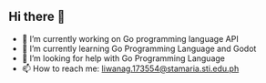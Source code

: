 ## Hi there 👋

<!--
**AllanRaphael173554/AllanRaphael173554** is a ✨ _special_ ✨ repository because its `README.md` (this file) appears on your GitHub profile. -->


- 🔭 I’m currently working on Go programming language API
- 🌱 I’m currently learning Go Programming Language and Godot
- 🤔 I’m looking for help with Go Programming Language
- 📫 How to reach me: liwanag.173554@stamaria.sti.edu.ph


